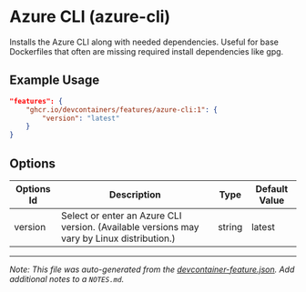 
# Azure CLI (azure-cli)

Installs the Azure CLI along with needed dependencies. Useful for base Dockerfiles that often are missing required install dependencies like gpg.

## Example Usage

```json
"features": {
    "ghcr.io/devcontainers/features/azure-cli:1": {
        "version": "latest"
    }
}
```

## Options

| Options Id | Description | Type | Default Value |
|-----|-----|-----|-----|
| version | Select or enter an Azure CLI version. (Available versions may vary by Linux distribution.) | string | latest |



---

_Note: This file was auto-generated from the [devcontainer-feature.json](https://github.com/devcontainers/features/blob/main/src/azure-cli/devcontainer-feature.json).  Add additional notes to a `NOTES.md`._
